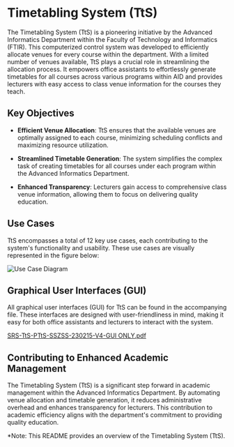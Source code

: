 # Timetabling System (TtS)

The Timetabling System (TtS) is a pioneering initiative by the Advanced Informatics Department within the Faculty of Technology and Informatics (FTIR). This computerized control system was developed to efficiently allocate venues for every course within the department. With a limited number of venues available, TtS plays a crucial role in streamlining the allocation process. It empowers office assistants to effortlessly generate timetables for all courses across various programs within AID and provides lecturers with easy access to class venue information for the courses they teach.

## Key Objectives

- **Efficient Venue Allocation**: TtS ensures that the available venues are optimally assigned to each course, minimizing scheduling conflicts and maximizing resource utilization.

- **Streamlined Timetable Generation**: The system simplifies the complex task of creating timetables for all courses under each program within the Advanced Informatics Department.

- **Enhanced Transparency**: Lecturers gain access to comprehensive class venue information, allowing them to focus on delivering quality education.

## Use Cases

TtS encompasses a total of 12 key use cases, each contributing to the system's functionality and usability. These use cases are visually represented in the figure below:

![Use Case Diagram](https://github.com/saratarekabbas/TimeTablingSystem/assets/52585045/086b4e39-7428-4ae0-8d96-075a6c54604f)


## Graphical User Interfaces (GUI)

All graphical user interfaces (GUI) for TtS can be found in the accompanying file. These interfaces are designed with user-friendliness in mind, making it easy for both office assistants and lecturers to interact with the system.

[SRS-TtS-PTtS-SSZSS-230215-V4-GUI ONLY.pdf](https://github.com/saratarekabbas/TimeTablingSystem/files/12641762/SRS-TtS-PTtS-SSZSS-230215-V4-GUI.ONLY.pdf)



## Contributing to Enhanced Academic Management

The Timetabling System (TtS) is a significant step forward in academic management within the Advanced Informatics Department. By automating venue allocation and timetable generation, it reduces administrative overhead and enhances transparency for lecturers. This contribution to academic efficiency aligns with the department's commitment to providing quality education.

*Note: This README provides an overview of the Timetabling System (TtS).

